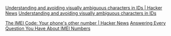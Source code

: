 
[Understanding and avoiding visually ambiguous characters in IDs | Hacker News](https://news.ycombinator.com/item?id=40127124)
[Understanding and avoiding visually ambiguous characters in IDs](https://gajus.com/blog/avoiding-visually-ambiguous-characters-in-ids)

[The IMEI Code: Your phone's other number | Hacker News](https://news.ycombinator.com/item?id=40202203)
[Answering Every Question You Have About IMEI Numbers](https://tedium.co/2024/04/27/mobile-phone-imei-number-history/)
